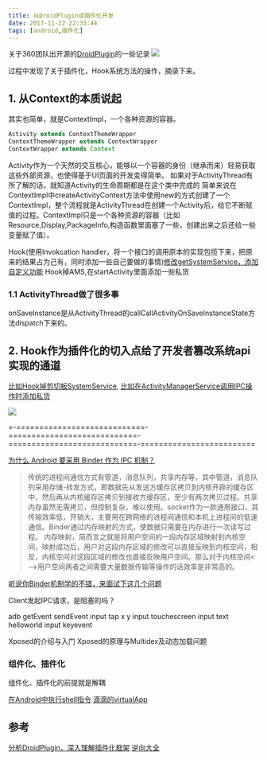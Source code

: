```yaml
---
title: 从DroidPlugin谈插件化开发
date: 2017-11-22 22:33:44
tags: [android,插件化]
---
```


关于360团队出开源的[DroidPlugin](https://github.com/DroidPluginTeam/DroidPlugin)的一些记录
![](http://odzl05jxx.bkt.clouddn.com/image/jpg/scenery15111006999.jpg?imageView2/2/w/600)

过程中发现了关于插件化，Hook系统方法的操作，摘录下来。
<!--more-->
## 1. 从Context的本质说起
其实也简单，就是ContextImpl，一个各种资源的容器。
```java
Activity extends ContextThemeWrapper
ContextThemeWrapper extends ContextWrapper
ContextWrapper extends Context
```
Activity作为一个天然的交互核心，能够以一个容器的身份（继承而来）轻易获取这些外部资源，也使得基于UI页面的开发变得简单。
如果对于ActivityThread有所了解的话，就知道Activity的生命周期都是在这个类中完成的
简单来说在ContextImpl中createActivityContext方法中使用new的方式创建了一个ContextImpl，整个流程就是ActivityThread在创建一个Activity后，给它不断赋值的过程。ContextImpl只是一个各种资源的容器（比如Resource,Display,PackageInfo,构造函数里面塞了一些，创建出来之后还给一些变量赋了值）。


Hook(使用Invokcation handler，将一个接口的调用原本的实现包揽下来，把原来的结果占为己有，同时添加一些自己要做的事情)[修改getSystemService，添加自定义功能](http://weishu.me/2016/02/16/understand-plugin-framework-binder-hook/)
Hook掉AMS,在startActivity里面添加一些私货

### 1.1 ActivityThread做了很多事
onSaveInstance是从ActivityThread的callCallActivityOnSaveInstanceState方法dispatch下来的。


## 2. Hook作为插件化的切入点给了开发者篡改系统api实现的通道
[比如Hook掉剪切板SystemService](http://weishu.me/2016/02/16/understand-plugin-framework-binder-hook/),
[比如在ActivityManagerService调用IPC操作时添加私货](http://weishu.me/2016/03/07/understand-plugin-framework-ams-pms-hook/)


![](http://odzl05jxx.bkt.clouddn.com/image/jpg/scenery2a2241cc5c1278cf7a28f15f91dbbb7f.jpg?imageView2/2/w/600)



=-============================-============================-============================-=========================





[为什么 Android 要采用 Binder 作为 IPC 机制？](https://www.zhihu.com/question/39440766)


> 传统的进程间通信方式有管道，消息队列，共享内存等，其中管道，消息队列采用存储-转发方式，即数据先从发送方缓存区拷贝到内核开辟的缓存区中，然后再从内核缓存区拷贝到接收方缓存区，至少有两次拷贝过程。共享内存虽然无需拷贝，但控制复杂，难以使用。socket作为一款通用接口，其传输效率低，开销大，主要用在跨网络的进程间通信和本机上进程间的低速通信。Binder通过内存映射的方式，使数据只需要在内存进行一次读写过程。
内存映射，简而言之就是将用户空间的一段内存区域映射到内核空间，映射成功后，用户对这段内存区域的修改可以直接反映到内核空间，相反，内核空间对这段区域的修改也直接反映用户空间。那么对于内核空间<—->用户空间两者之间需要大量数据传输等操作的话效率是非常高的。


[听说你Binder机制学的不错，来面试下这几个问题](https://www.jianshu.com/p/adaa1a39a274)

Client发起IPC请求，是阻塞的吗？

adb getEvent sendEvent
input tap x y
input touchescreen
input text helloworld
input keyevent

Xposed的介绍与入门
Xposed的原理与Multidex及动态加载问题

### 组件化、插件化
组件化、插件化的前提就是解耦

[在Android中执行shell指令](https://github.com/jaredrummler/AndroidShell)
[滴滴的virtualApp](https://github.com/didi/VirtualAPK)


## 参考
[分析DroidPlugin，深入理解插件化框架](https://github.com/tiann/understand-plugin-framework)
[逆向大全](http://www.wjdiankong.cn/)
